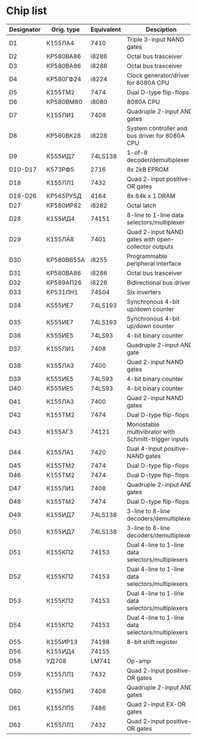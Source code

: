 # Chip list

| Designator | Orig. type | Equivalent | Desciption                                           |
| ---------- | ---------- | ---------- | ---------------------------------------------------- |
| D1         | К155ЛА4    | 7410       | Triple 3-input NAND gates                            |
| D2         | КР580ВА86  | i8286      | Octal bus trasceiver                                 |
| D3         | КР580ВА86  | i8286      | Octal bus trasceiver                                 |
| D4         | КР580ГФ24  | i8224      | Clock generator/driver for 8080A CPU                 |
| D5         | К155ТМ2    | 7474       | Dual D-type flip-flops                               |
| D6         | КР580ВМ80  | i8080      | 8080A CPU                                            |
| D7         | К155ЛИ1    | 7408       | Quadruple 2-input AND gates                          |
| D8         | КР580ВК28  | i8228      | System controller and bus driver for 8080A CPU       |
| D9         | К555ИД7    | 74LS138    | 1-of-8 decoder/demultiplexer                         |
| D10-D17    | К573РФ5    | 2716       | 8x 2kB EPROM                                         |
| D18        | К155ЛЛ1    | 7432       | Quad 2-input positive-OR gates                       |
| D19-D26    | КР565РУ5Д  | 4164       | 8x 64k x 1 DRAM                                      |
| D27        | КР580ИР82  | i8282      | Octal latch                                          |
| D28        | К155ИД4    | 74151      | 8-line to 1-line data selectors/multiplexer          |
| D29        | К155ЛА8    | 7401       | Quad 2-input NAND gates with open-collector outputs  |
| D30        | КР580ВВ55А | i8255      | Programmable peripheral interface                    |
| D31        | КР580ВА86  | i8286      | Octal bus trasceiver                                 |
| D32        | КР589АП26  | i8226      | Bidirectional bus driver                             |
| D33        | КР531ЛН1   | 74S04      | Six inverters                                        |
| D34        | К555ИЕ7    | 74LS193    | Synchronous 4-bit up/down counter                    |
| D35        | К555ИЕ7    | 74LS193    | Synchronous 4-bit up/down counter                    |
| D36        | К555ИЕ5    | 74LS93     | 4-bit binary counter                                 |
| D37        | К155ЛИ1    | 7408       | Quadruple 2-input AND gate                           |
| D38        | К155ЛА3    | 7400       | Quad 2-input NAND gates                              |
| D39        | К555ИЕ5    | 74LS93     | 4-bit binary counter                                 |
| D40        | К555ИЕ5    | 74LS93     | 4-bit binary counter                                 |
| D41        | К155ЛА3    | 7400       | Quad 2-input NAND gates                              |
| D42        | К155ТМ2    | 7474       | Dual D-type flip-flops                               |
| D43        | К155АГ3    | 74121      | Monostable multivibrator with Schmitt-trigger inputs |
| D44        | К155ЛА1    | 7420       | Dual 4-Input positive-NAND gates                     |
| D45        | К155ТМ2    | 7474       | Dual D-type flip-flops                               |
| D46        | К155ТМ2    | 7474       | Dual D-type flip-flops                               |
| D47        | К155ЛИ1    | 7408       | Quadruple 2-input AND gates                          |
| D48        | К155ТМ2    | 7474       | Dual D-type flip-flops                               |
| D49        | К155ИД7    | 74LS138    | 3-line to 8-line decoders/demultiplexers             |
| D50        | К155ИД7    | 74LS138    | 3-line to 8-line decoders/demultiplexers             |
| D51        | К155КП2    | 74153      | Dual 4-line to 1-line data selectors/multiplexers    |
| D52        | К155КП2    | 74153      | Dual 4-line to 1-line data selectors/multiplexers    |
| D53        | К155КП2    | 74153      | Dual 4-line to 1-line data selectors/multiplexers    |
| D54        | К155КП2    | 74153      | Dual 4-line to 1-line data selectors/multiplexers    |
| D55        | К155ИР13   | 74198      | 8-bit shift register                                 |
| D56        | К155ИД4    | 74155      | |
| D58        | УД708      | LM741      | Op-amp                                               |
| D59        | К155ЛЛ1    | 7432       | Quad 2-input positive-OR gates                       |
| D60        | К155ЛИ1    | 7408       | Quadruple 2-input AND gates                          |
| D61        | К155ЛП5    | 7486       | Quad 2-input EX-OR gates                             |
| D62        | К155ЛЛ1    | 7432       | Quad 2-input positive-OR gates                       |

